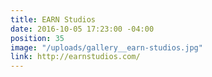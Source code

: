 ```yaml
---
title: EARN Studios
date: 2016-10-05 17:23:00 -04:00
position: 35
image: "/uploads/gallery__earn-studios.jpg"
link: http://earnstudios.com/
---
```


